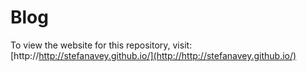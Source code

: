 # Blog

To view the website for this repository, visit:
[http://http://stefanavey.github.io/](http://http://stefanavey.github.io/)

